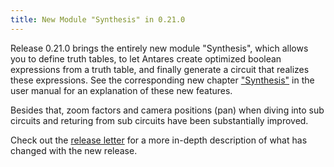 ```yaml
---
title: New Module "Synthesis" in 0.21.0
---
```


Release 0.21.0 brings the entirely new module "Synthesis", which allows you to define
truth tables, to let Antares create optimized boolean expressions from a truth table,
and finally generate a circuit that realizes these expressions. See the corresponding new chapter ["Synthesis"](/user-manual/english/circuits/synthesis) in the user manual for an explanation of these new features.

Besides that, zoom factors and camera positions (pan) when diving into sub circuits and
returing from sub circuits have been substantially improved.

Check out the [release letter](/docs/releases/release-0.21.0/index.html)
for a more in-depth description of what has changed with the new release.
